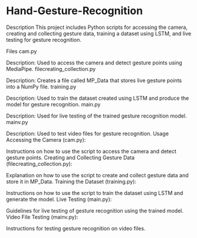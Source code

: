 # Hand-Gesture-Recognition

Description
This project includes Python scripts for accessing the camera, creating and collecting gesture data, training a dataset using LSTM, and live testing for gesture recognition.

Files
cam.py

Description: Used to access the camera and detect gesture points using MediaPipe.
filecreating_collection.py

Description: Creates a file called MP_Data that stores live gesture points into a NumPy file.
training.py

Description: Used to train the dataset created using LSTM and produce the model for gesture recognition.
main.py

Description: Used for live testing of the trained gesture recognition model.
mainv.py

Description: Used to test video files for gesture recognition.
Usage
Accessing the Camera (cam.py):

Instructions on how to use the script to access the camera and detect gesture points.
Creating and Collecting Gesture Data (filecreating_collection.py):

Explanation on how to use the script to create and collect gesture data and store it in MP_Data.
Training the Dataset (training.py):

Instructions on how to use the script to train the dataset using LSTM and generate the model.
Live Testing (main.py):

Guidelines for live testing of gesture recognition using the trained model.
Video File Testing (mainv.py):

Instructions for testing gesture recognition on video files.
